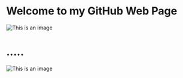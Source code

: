 # Welcome to my GitHub Web Page
![This is an image](https://myoctocat.com/assets/images/base-octocat.svg)

# .....
![This is an image](/assets/images/me.png)
